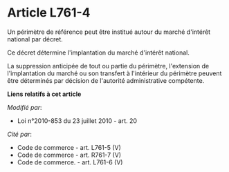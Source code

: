 # Article L761-4

Un périmètre de référence peut être institué autour du marché d'intérêt national par décret.

Ce décret détermine l'implantation du marché d'intérêt national.

La suppression anticipée de tout ou partie du périmètre, l'extension de l'implantation du marché ou son transfert à
l'intérieur du périmètre peuvent être déterminés par décision de l'autorité administrative compétente.

**Liens relatifs à cet article**

_Modifié par_:

  - Loi n°2010-853 du 23 juillet 2010 - art. 20

_Cité par_:

  - Code de commerce - art. L761-5 (V)
  - Code de commerce - art. R761-7 (V)
  - Code de commerce. - art. L761-6 (V)
